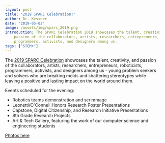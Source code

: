 ```yaml
---
layout: post
title: "2019 SPARC Celebration!"
author: Dr. Kessner
date: '2019-05-02'
image: /assets/img/sparc_2019.png
introduction: The SPARC Celebration 2019 showcases the talent, creativity, and
    passion of the collaborators, artists, researchers, entrepreneurs, roboticists,
    programmers, activists, and designers among us. 
tags: ["STEM+"]
---
```


The [2019 SPARC Celebration](https://www.sparc.marlborough.org/)
showcases the talent, creativity, and passion of the collaborators, artists,
researchers, entrepreneurs, roboticists, programmers, activists, and designers
among us - young problem seekers and solvers who are breaking molds and
shattering stereotypes while leaving a positive and lasting impact on the world
around them. 

Events scheduled for the evening:

* Robotics teams demonstration and scrimmage
* Leonetti/O'Connell Honors Research Poster Presentations
* Capstone, Digital Citizenship, and Research Initiative Presentations
* 8th Grade Research Projects
* Art & Tech Gallery, featuring the work of our computer science and engineering students

[Photos here](https://photos.app.goo.gl/GvCpzKRYt4iG4Wre9)

